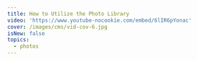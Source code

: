 ```yaml
---
title: How to Utilize the Photo Library
video: 'https://www.youtube-nocookie.com/embed/6lIR6pYonac'
cover: /images/cms/vid-cov-6.jpg
isNew: false
topics:
  - photos
---
```


